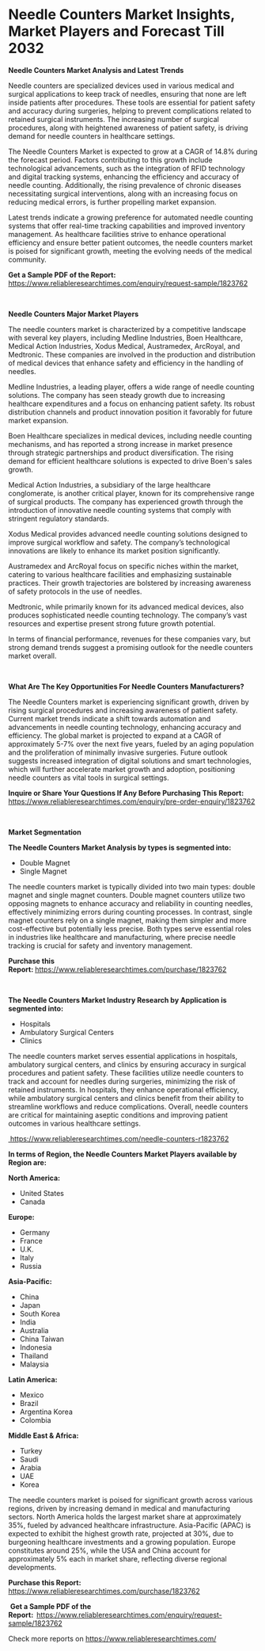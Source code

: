 <p><h1>Needle Counters Market Insights, Market Players and Forecast Till 2032</h1></p><p><strong>Needle Counters Market Analysis and Latest Trends</strong></p>
<p><p>Needle counters are specialized devices used in various medical and surgical applications to keep track of needles, ensuring that none are left inside patients after procedures. These tools are essential for patient safety and accuracy during surgeries, helping to prevent complications related to retained surgical instruments. The increasing number of surgical procedures, along with heightened awareness of patient safety, is driving demand for needle counters in healthcare settings.</p><p>The Needle Counters Market is expected to grow at a CAGR of 14.8% during the forecast period. Factors contributing to this growth include technological advancements, such as the integration of RFID technology and digital tracking systems, enhancing the efficiency and accuracy of needle counting. Additionally, the rising prevalence of chronic diseases necessitating surgical interventions, along with an increasing focus on reducing medical errors, is further propelling market expansion. </p><p>Latest trends indicate a growing preference for automated needle counting systems that offer real-time tracking capabilities and improved inventory management. As healthcare facilities strive to enhance operational efficiency and ensure better patient outcomes, the needle counters market is poised for significant growth, meeting the evolving needs of the medical community.</p></p>
<p><strong>Get a Sample PDF of the Report:&nbsp;</strong> <a href="https://www.reliableresearchtimes.com/enquiry/request-sample/1823762?utm_campaign=2887&utm_medium=2&utm_source=Github&utm_content=ia&utm_term=03032025&utm_id=needle-counters">https://www.reliableresearchtimes.com/enquiry/request-sample/1823762</a></p>
<p>&nbsp;</p>
<p><strong>Needle Counters Major Market Players</strong></p>
<p><p>The needle counters market is characterized by a competitive landscape with several key players, including Medline Industries, Boen Healthcare, Medical Action Industries, Xodus Medical, Austramedex, ArcRoyal, and Medtronic. These companies are involved in the production and distribution of medical devices that enhance safety and efficiency in the handling of needles.</p><p>Medline Industries, a leading player, offers a wide range of needle counting solutions. The company has seen steady growth due to increasing healthcare expenditures and a focus on enhancing patient safety. Its robust distribution channels and product innovation position it favorably for future market expansion.</p><p>Boen Healthcare specializes in medical devices, including needle counting mechanisms, and has reported a strong increase in market presence through strategic partnerships and product diversification. The rising demand for efficient healthcare solutions is expected to drive Boen's sales growth.</p><p>Medical Action Industries, a subsidiary of the large healthcare conglomerate, is another critical player, known for its comprehensive range of surgical products. The company has experienced growth through the introduction of innovative needle counting systems that comply with stringent regulatory standards.</p><p>Xodus Medical provides advanced needle counting solutions designed to improve surgical workflow and safety. The company’s technological innovations are likely to enhance its market position significantly.</p><p>Austramedex and ArcRoyal focus on specific niches within the market, catering to various healthcare facilities and emphasizing sustainable practices. Their growth trajectories are bolstered by increasing awareness of safety protocols in the use of needles.</p><p>Medtronic, while primarily known for its advanced medical devices, also produces sophisticated needle counting technology. The company’s vast resources and expertise present strong future growth potential.</p><p>In terms of financial performance, revenues for these companies vary, but strong demand trends suggest a promising outlook for the needle counters market overall.</p></p>
<p>&nbsp;</p>
<p><strong>What Are The Key Opportunities For Needle Counters Manufacturers?</strong></p>
<p><p>The Needle Counters market is experiencing significant growth, driven by rising surgical procedures and increasing awareness of patient safety. Current market trends indicate a shift towards automation and advancements in needle counting technology, enhancing accuracy and efficiency. The global market is projected to expand at a CAGR of approximately 5-7% over the next five years, fueled by an aging population and the proliferation of minimally invasive surgeries. Future outlook suggests increased integration of digital solutions and smart technologies, which will further accelerate market growth and adoption, positioning needle counters as vital tools in surgical settings.</p></p>
<p><strong>Inquire or Share Your Questions If Any Before Purchasing This Report:</strong> <a href="https://www.reliableresearchtimes.com/enquiry/pre-order-enquiry/1823762?utm_campaign=2887&utm_medium=2&utm_source=Github&utm_content=ia&utm_term=03032025&utm_id=needle-counters">https://www.reliableresearchtimes.com/enquiry/pre-order-enquiry/1823762</a></p>
<p>&nbsp;</p>
<p><strong>Market Segmentation</strong></p>
<p><strong>The Needle Counters Market Analysis by types is segmented into:</strong></p>
<p><ul><li>Double Magnet</li><li>Single Magnet</li></ul></p>
<p><p>The needle counters market is typically divided into two main types: double magnet and single magnet counters. Double magnet counters utilize two opposing magnets to enhance accuracy and reliability in counting needles, effectively minimizing errors during counting processes. In contrast, single magnet counters rely on a single magnet, making them simpler and more cost-effective but potentially less precise. Both types serve essential roles in industries like healthcare and manufacturing, where precise needle tracking is crucial for safety and inventory management.</p></p>
<p><strong>Purchase this Report:&nbsp;</strong><a href="https://www.reliableresearchtimes.com/purchase/1823762?utm_campaign=2887&utm_medium=2&utm_source=Github&utm_content=ia&utm_term=03032025&utm_id=needle-counters">https://www.reliableresearchtimes.com/purchase/1823762</a></p>
<p>&nbsp;</p>
<p><strong>The Needle Counters Market Industry Research by Application is segmented into:</strong></p>
<p><ul><li>Hospitals</li><li>Ambulatory Surgical Centers</li><li>Clinics</li></ul></p>
<p><p>The needle counters market serves essential applications in hospitals, ambulatory surgical centers, and clinics by ensuring accuracy in surgical procedures and patient safety. These facilities utilize needle counters to track and account for needles during surgeries, minimizing the risk of retained instruments. In hospitals, they enhance operational efficiency, while ambulatory surgical centers and clinics benefit from their ability to streamline workflows and reduce complications. Overall, needle counters are critical for maintaining aseptic conditions and improving patient outcomes in various healthcare settings.</p></p>
<p><a href="https://www.reliableresearchtimes.com/needle-counters-r1823762?utm_campaign=2887&utm_medium=2&utm_source=Github&utm_content=ia&utm_term=03032025&utm_id=needle-counters">&nbsp;https://www.reliableresearchtimes.com/needle-counters-r1823762</a></p>
<p><strong>In terms of Region, the Needle Counters Market Players available by Region are:</strong></p>
<p>
    <p> <strong> North America: </strong>
        <ul>
            <li>United States</li>
            <li>Canada</li>
        </ul>
        </p> 
    <p> <strong> Europe: </strong>
        <ul>
            <li>Germany</li>
            <li>France</li>
            <li>U.K.</li>
            <li>Italy</li>
            <li>Russia</li>
        </ul>
        </p> 
    <p> <strong> Asia-Pacific: </strong>
        <ul>
            <li>China</li>
            <li>Japan</li>
            <li>South Korea</li>
            <li>India</li>
            <li>Australia</li>
            <li>China Taiwan</li>
            <li>Indonesia</li>
            <li>Thailand</li>
            <li>Malaysia</li>
        </ul>
        </p> 
    <p> <strong> Latin America: </strong>
        <ul>
            <li>Mexico</li>
            <li>Brazil</li>
            <li>Argentina Korea</li>
            <li>Colombia</li>
        </ul>
        </p> 
    <p> <strong> Middle East & Africa: </strong>
        <ul>
            <li>Turkey</li>
            <li>Saudi</li>
            <li>Arabia</li>
            <li>UAE</li>
            <li>Korea</li>
        </ul>
    </p>
    </p>
<p><p>The needle counters market is poised for significant growth across various regions, driven by increasing demand in medical and manufacturing sectors. North America holds the largest market share at approximately 35%, fueled by advanced healthcare infrastructure. Asia-Pacific (APAC) is expected to exhibit the highest growth rate, projected at 30%, due to burgeoning healthcare investments and a growing population. Europe constitutes around 25%, while the USA and China account for approximately 5% each in market share, reflecting diverse regional developments.</p></p>
<p><strong>Purchase this Report: </strong><a href="https://www.reliableresearchtimes.com/purchase/1823762?utm_campaign=2887&utm_medium=2&utm_source=Github&utm_content=ia&utm_term=03032025&utm_id=needle-counters">https://www.reliableresearchtimes.com/purchase/1823762</a></p>
<p>&nbsp;<strong>Get a Sample PDF of the Report:&nbsp;&nbsp;</strong><a href="https://www.reliableresearchtimes.com/enquiry/request-sample/1823762?utm_campaign=2887&utm_medium=2&utm_source=Github&utm_content=ia&utm_term=03032025&utm_id=needle-counters">https://www.reliableresearchtimes.com/enquiry/request-sample/1823762</a></p>
<p><strong></strong></p>
<p>Check more reports on <a href="https://www.reliableresearchtimes.com/?utm_campaign=2887&utm_medium=2&utm_source=Github&utm_content=ia&utm_term=03032025&utm_id=needle-counters">https://www.reliableresearchtimes.com/</a></p>